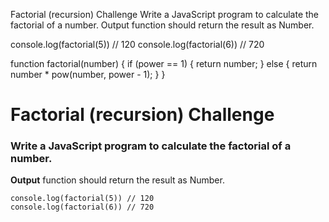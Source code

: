 Factorial (recursion) Challenge
Write a JavaScript program to calculate the factorial of a number.
Output function should return the result as Number.

console.log(factorial(5)) // 120
console.log(factorial(6)) // 720

function factorial(number) {
if (power == 1) {
return number;
} else {
return number \* pow(number, power - 1);
}
}

# Factorial (recursion) Challenge

### Write a JavaScript program to calculate the factorial of a number.

**Output** function should return the result as Number.

```
console.log(factorial(5)) // 120
console.log(factorial(6)) // 720
```
